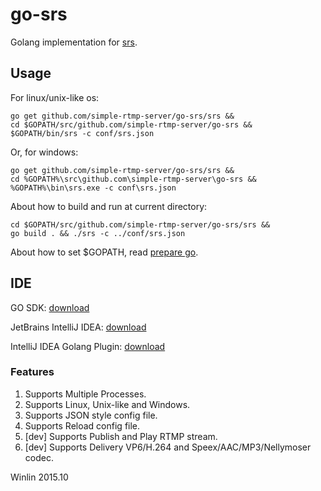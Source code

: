 # go-srs

Golang implementation for [srs][srs].

## Usage

For linux/unix-like os:

```
go get github.com/simple-rtmp-server/go-srs/srs &&
cd $GOPATH/src/github.com/simple-rtmp-server/go-srs &&
$GOPATH/bin/srs -c conf/srs.json
```

Or, for windows:

```
go get github.com/simple-rtmp-server/go-srs/srs &&
cd %GOPATH%\src\github.com\simple-rtmp-server\go-srs &&
%GOPATH%\bin\srs.exe -c conf\srs.json
```

About how to build and run at current directory:

```
cd $GOPATH/src/github.com/simple-rtmp-server/go-srs/srs &&
go build . && ./srs -c ../conf/srs.json
```

About how to set $GOPATH, read [prepare go][go-prepare].

## IDE

GO SDK: [download][go-download]

JetBrains IntelliJ IDEA: [download][go-ide]

IntelliJ IDEA Golang Plugin: [download][go-ide-plugin]

### Features

1. Supports Multiple Processes.
1. Supports Linux, Unix-like and Windows.
1. Supports JSON style config file.
1. Supports Reload config file.
1. [dev] Supports Publish and Play RTMP stream.
1. [dev] Supports Delivery VP6/H.264 and Speex/AAC/MP3/Nellymoser codec.

Winlin 2015.10

[srs]: https://github.com/simple-rtmp-server/srs

[go-download]: http://www.golangtc.com/download
[go-prepare]: http://blog.csdn.net/win_lin/article/details/40618671
[go-ide]: http://www.jetbrains.com/idea/download
[go-ide-plugin]: https://github.com/go-lang-plugin-org/go-lang-idea-plugin
